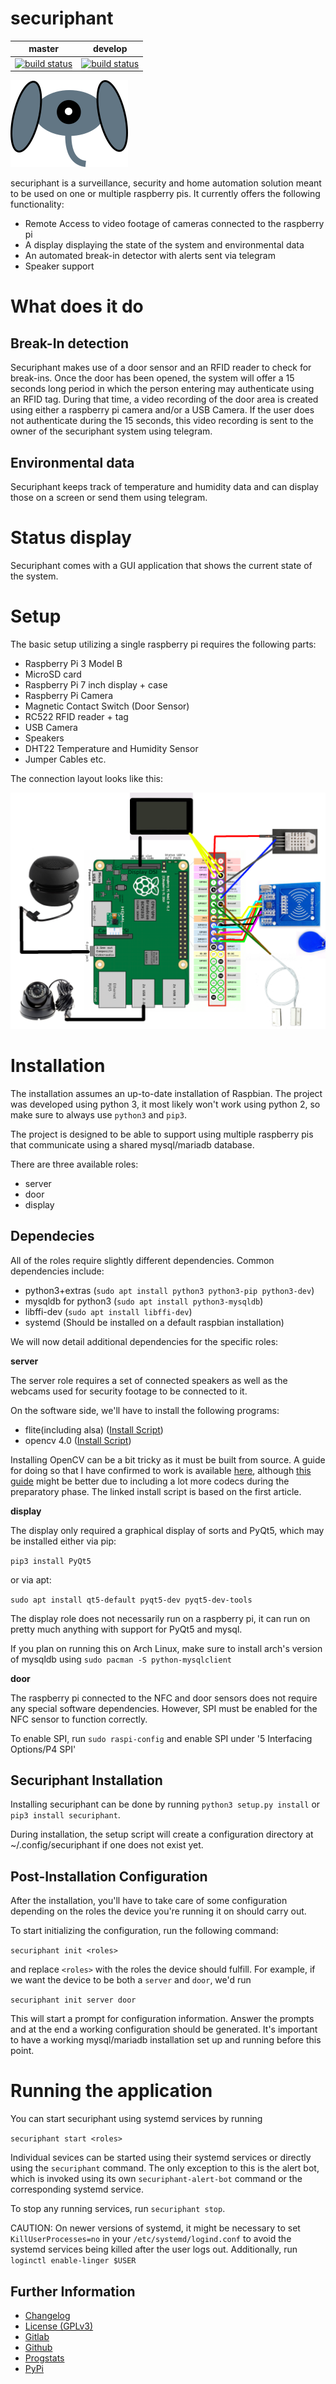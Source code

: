 # securiphant

|master|develop|
|:----:|:-----:|
|[![build status](https://gitlab.namibsun.net/namibsun/python/securiphant/badges/master/build.svg)](https://gitlab.namibsun.net/namibsun/python/securiphant/commits/master)|[![build status](https://gitlab.namibsun.net/namibsun/python/securiphant/badges/develop/build.svg)](https://gitlab.namibsun.net/namibsun/python/securiphant/commits/develop)|

![Logo](resources/logo/logo-readme.png)

securiphant is a surveillance, security and home automation solution
meant to be used on one or multiple raspberry pis.
It currently offers the following functionality:

* Remote Access to video footage of cameras connected to the raspberry pi
* A display displaying the state of the system and environmental data
* An automated break-in detector with alerts sent via telegram
* Speaker support

# What does it do

## Break-In detection

Securiphant makes use of a door sensor and an RFID reader to check
for break-ins. Once the door has been opened, the system will
offer a 15 seconds long period in which the person entering may
authenticate using an RFID tag. During that time, a video
recording of the door area is created using either a
raspberry pi camera and/or a USB Camera. If the user does not
authenticate during the 15 seconds, this video recording
is sent to the owner of the securiphant system using telegram.

## Environmental data

Securiphant keeps track of temperature and humidity data and can
display those on a screen or send them using telegram.

# Status display

Securiphant comes with a GUI application that shows the current state
of the system.

# Setup

The basic setup utilizing a single raspberry pi requires the following parts:

* Raspberry Pi 3 Model B
* MicroSD card
* Raspberry Pi 7 inch display + case
* Raspberry Pi Camera
* Magnetic Contact Switch (Door Sensor)
* RC522 RFID reader + tag
* USB Camera
* Speakers
* DHT22 Temperature and Humidity Sensor
* Jumper Cables etc.

The connection layout looks like this:

![Logo](resources/layout.png)

# Installation

The installation assumes an up-to-date installation of Raspbian.
The project was developed using python 3, it most likely won't
work using python 2, so make sure to always use ```python3```
and ```pip3```.

The project is designed to be able to support using multiple raspberry pis
that communicate using a shared mysql/mariadb database.

There are three available roles:

* server
* door
* display

## Dependecies

All of the roles require slightly different dependencies. Common dependencies
include:

* python3+extras (```sudo apt install python3 python3-pip python3-dev```)
* mysqldb for python3 (```sudo apt install python3-mysqldb```)
* libffi-dev (```sudo apt install libffi-dev```)
* systemd (Should be installed on a default raspbian installation)

We will now detail additional dependencies for the specific roles:

**server**

The server role requires a set of connected speakers as well as the webcams 
used for security footage to be connected to it.

On the software side, we'll have to install the following programs:

* flite(including alsa) ([Install Script](resources/scripts/install-flite.sh))
* opencv 4.0 ([Install Script](resources/scripts/install-opencv.sh))

Installing OpenCV can be a bit tricky as it must be built from source.
A guide for doing so that I have confirmed to work is available
[here](https://www.pyimagesearch.com/2018/09/26/install-opencv-4-on-your-raspberry-pi/),
although [this guide](https://www.learnopencv.com/install-opencv-4-on-raspberry-pi/) might
be better due to including a lot more codecs during the preparatory phase.
The linked install script is based on the first article.

**display**

The display only required a graphical display of sorts and PyQt5, which may
be installed either via pip:

```pip3 install PyQt5```

or via apt:

```sudo apt install qt5-default pyqt5-dev pyqt5-dev-tools```

The display role does not necessarily run on a raspberry pi, it can run on
pretty much anything with support for PyQt5 and mysql.

If you plan on running this on Arch Linux, make sure to install arch's version
of mysqldb using ```sudo pacman -S python-mysqlclient```

**door**

The raspberry pi connected to the NFC and door sensors does not require
any special software dependencies. However, SPI must be enabled for the
NFC sensor to function correctly.

To enable SPI, run ```sudo raspi-config``` and enable SPI under
'5 Interfacing Options/P4 SPI'

## Securiphant Installation

Installing securiphant can be done by running ```python3 setup.py install```
or ```pip3 install securiphant```.

During installation, the setup script will create a configuration directory
at ~/.config/securiphant if one does not exist yet.


## Post-Installation Configuration

After the installation, you'll have to take care of some configuration
depending on the roles the device you're running it on should carry out.

To start initializing the configuration, run the following command:

```securiphant init <roles>```

and replace ```<roles>``` with the roles the device should fulfill. For example,
if we want the device to be both a ```server``` and ```door```, we'd run

```securiphant init server door```

This will start a prompt for configuration information. Answer the prompts and
at the end a working configuration should be generated. It's important to have
a working mysql/mariadb installation set up and running before this point.

# Running the application

You can start securiphant using systemd services by running

```securiphant start <roles>```

Individual sevices can be started using their systemd services or directly
using the ```securiphant``` command. The only exception to this is the 
alert bot, which is invoked using its own ```securiphant-alert-bot``` command
or the corresponding systemd service.

To stop any running services, run ```securiphant stop```.

CAUTION: On newer versions of systemd, it might be necessary to
set ```KillUserProcesses=no``` in your ```/etc/systemd/logind.conf```
to avoid the systemd services being killed after the user logs out.
Additionally, run ```loginctl enable-linger $USER```

## Further Information

* [Changelog](CHANGELOG)
* [License (GPLv3)](LICENSE)
* [Gitlab](https://gitlab.namibsun.net/namibsun/python/securiphant)
* [Github](https://github.com/namboy94/securiphant)
* [Progstats](https://progstats.namibsun.net/projects/securiphant)
* [PyPi](https://pypi.org/project/securiphant)
